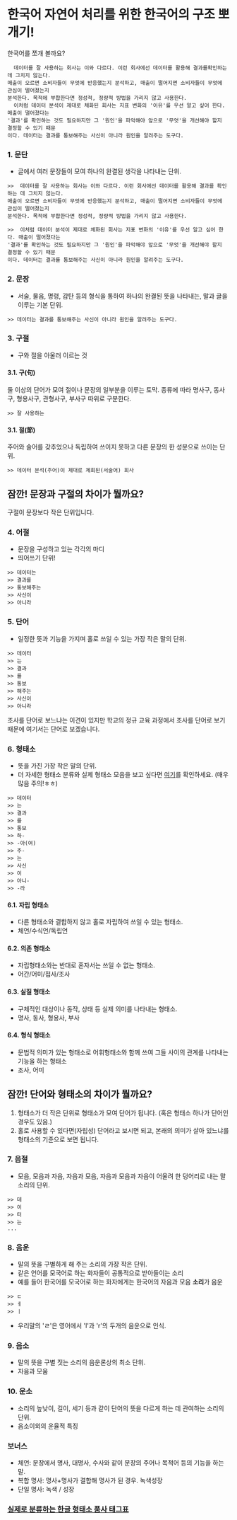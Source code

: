 # 한국어 자연어 처리를 위한 한국어의 구조 뽀개기!
한국어를 쪼개 볼까요?

```
  데이터를 잘 사용하는 회사는 이와 다르다. 이런 회사에선 데이터를 활용해 결과를확인하는 데 그치지 않는다. 
매출이 오르면 소비자들이 무엇에 반응했는지 분석하고, 매출이 떨어지면 소비자들이 무엇에 관심이 떨어졌는지 
분석한다. 목적에 부합한다면 정성적, 정량적 방법을 가리지 않고 사용한다.
  이처럼 데이터 분석이 제대로 체화된 회사는 지표 변화의 '이유'를 우선 알고 싶어 한다. 매출이 떨어졌다는 
'결과'를 확인하는 것도 필요하지만 그 '원인'을 파악해야 앞으로 '무엇'을 개선해야 할지 결정할 수 있기 때문
이다. 데이터는 결과를 통보해주는 사신이 아니라 원인을 알려주는 도구다.
```

### 1. 문단
- 글에서 여러 문장들이 모여 하나의 완결된 생각을 나타내는 단위.

```
>>  데이터를 잘 사용하는 회사는 이와 다르다. 이런 회사에선 데이터를 활용해 결과를 확인하는 데 그치지 않는다. 
매출이 오르면 소비자들이 무엇에 반응했는지 분석하고, 매출이 떨어지면 소비자들이 무엇에 관심이 떨어졌는지 
분석한다. 목적에 부합한다면 정성적, 정량적 방법을 가리지 않고 사용한다.
```
```
>>  이처럼 데이터 분석이 제대로 체화된 회사는 지표 변화의 '이유'를 우선 알고 싶어 한다. 매출이 떨어졌다는 
'결과'를 확인하는 것도 필요하지만 그 '원인'을 파악해야 앞으로 '무엇'을 개선해야 할지 결정할 수 있기 때문
이다. 데이터는 결과를 통보해주는 사신이 아니라 원인을 알려주는 도구다.
```

### 2. 문장
- 서술, 물음, 명령, 감탄 등의 형식을 통하여 하나의 완결된 뜻을 나타내는, 말과 글을 이루는 기본 단위.
```
>> 데이터는 결과를 통보해주는 사신이 아니라 원인을 알려주는 도구다.
```

### 3. 구절
- 구와 절을 아울러 이르는 것
#### 3.1. 구(句)
둘 이상의 단어가 모여 절이나 문장의 일부분을 이루는 토막. 종류에 따라 명사구, 동사구, 형용사구, 관형사구, 부사구 따위로 구분한다.

```
>> 잘 사용하는 
```

#### 3.1. 절(節)
주어와 술어를 갖추었으나 독립하여 쓰이지 못하고 다른 문장의 한 성분으로 쓰이는 단위.

```
>> 데이터 분석(주어)이 제대로 체회된(서술어) 회사
```

## 잠깐! 문장과 구절의 차이가 뭘까요?
구절이 문장보다 작은 단위입니다.

### 4. 어절
- 문장을 구성하고 있는 각각의 마디
- 띄어쓰기 단위!

```
>> 데이터는
>> 결과를
>> 통보해주는
>> 사신이
>> 아니라
```

### 5. 단어
- 일정한 뜻과 기능을 가지며 홀로 쓰일 수 있는 가장 작은 말의 단위.

```
>> 데이터
>> 는
>> 결과
>> 를
>> 통보
>> 해주는
>> 사신이
>> 아니라
```

조사를 단어로 보느냐는 이견이 있지만 학교의 정규 교육 과정에서 조사를 단어로 보기 때문에 여기서는 단어로 보겠습니다.

### 6. 형태소
- 뜻을 가진 가장 작은 말의 단위.
- 더 자세한 형태소 분류와 실제 형태소 모음을 보고 싶다면 [여기](https://goo.gl/2Qp4xu)를 확인하세요. (매우 많음 주의!ㅎㅎ)

```
>> 데이터
>> 는
>> 결과
>> 를
>> 통보
>> 하-
>> -아(여)
>> 주-
>> 는
>> 사신
>> 이
>> 아니-
>> -라
```

#### 6.1. 자립 형태소
- 다른 형태소와 결합하지 않고 홀로 자립하여 쓰일 수 있는 형태소. 
- 체언/수식언/독립언
#### 6.2. 의존 형태소
- 자립형태소와는 반대로 혼자서는 쓰일 수 없는 형태소.
- 어간/어미/접사/조사
#### 6.3. 실질 형태소
- 구체적인 대상이나 동작, 상태 등 실제 의미를 나타내는 형태소.
- 명사, 동사, 형용사, 부사
#### 6.4. 형식 형태소
- 문법적 의미가 있는 형태소로 어휘형태소와 함께 쓰여 그들 사이의 관계를 나타내는 기능을 하는 형태소
- 조사, 어미

## 잠깐! 단어와 형태소의 차이가 뭘까요?
1. 형태소가 더 작은 단위로 형태소가 모여 단어가 됩니다. (혹은 형태소 하나가 단어인 경우도 있음.)
2. 홀로 사용할 수 있다면(자립성) 단어라고 보시면 되고, 본래의 의미가 살아 있느냐를 형태소의 기준으로 보면 됩니다. 

### 7. 음절
- 모음, 모음과 자음, 자음과 모음, 자음과 모음과 자음이 어울려 한 덩어리로 내는 말소리의 단위.

```
>> 데
>> 이
>> 터
>> 는
...
```

### 8. 음운
- 말의 뜻을 구별하게 해 주는 소리의 가장 작은 단위.
- 같은 언어를 모국어로 하는 화자들이 공통적으로 받아들이는 소리
- 예를 들어 한국어를 모국어로 하는 화자에게는 한국어의 자음과 모음 **소리**가 음운

```
>> ㄷ
>> ㅔ
>> ㅣ
```

- 우리말의 'ㄹ'은 영어에서 'l'과 'r'의 두개의 음운으로 인식.

### 9. 음소
- 말의 뜻을 구별 짓는 소리의 음운론상의 최소 단위.
- 자음과 모움

### 10. 운소
- 소리의 높낮이, 길이, 세기 등과 같이 단어의 뜻을 다르게 하는 데 관여하는 소리의 단위.
- 음소이외의 운율적 특징

### 보너스
- 체언: 문장에서 명사, 대명사, 수사와 같이 문장의 주어나 목적어 등의 기능을 하는 말.
- 복합 명사: 명사+명사가 결합해 명사가 된 경우. 녹색성장
- 단일 명사: 녹색 / 성장


### [실제로 분류하는 한글 형태소 품사 태그표](http://kkma.snu.ac.kr/documents/index.jsp?doc=postag)

  
